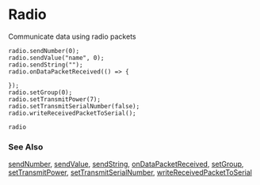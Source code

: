 # Radio

Communicate data using radio packets

```cards
radio.sendNumber(0);
radio.sendValue("name", 0);
radio.sendString("");
radio.onDataPacketReceived(() => {

});
radio.setGroup(0);
radio.setTransmitPower(7);
radio.setTransmitSerialNumber(false);
radio.writeReceivedPacketToSerial();
```

```package
radio
```

### See Also

[sendNumber](/reference/radio/send-number),
[sendValue](/reference/radio/send-value),
[sendString](/reference/radio/send-string),
[onDataPacketReceived](/reference/radio/on-data-packet-received),
[setGroup](/reference/radio/set-group),
[setTransmitPower](/reference/radio/set-transmit-power),
[setTransmitSerialNumber](/reference/radio/set-transmit-serial-number),
[writeReceivedPacketToSerial](/reference/radio/write-received-packet-to-serial)
